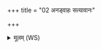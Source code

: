 +++
title = "02 अनड्वाहः सत्यावानः"

+++
<details><summary>मूलम् (WS)</summary>

अनड्वाहः सत्यावानः सीरं कृणोतु मे वचः ।  
यत्राहैतद्धिताय ते तत् पर्जन्योऽभि वो वृषत् ॥॥ २ ॥  
दिव्या आयो वः शक्वरीरनु वि यन्तु गह्वरे ।  
ऊर्जस्वतीघृतवतीः पयस्वतीदृशे भवत मा गुहा ॥ ३ ॥
</details>